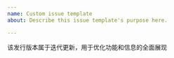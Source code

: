 ```yaml
---
name: Custom issue template
about: Describe this issue template's purpose here.

---
```


该发行版本属于迭代更新，用于优化功能和信息的全面展现
